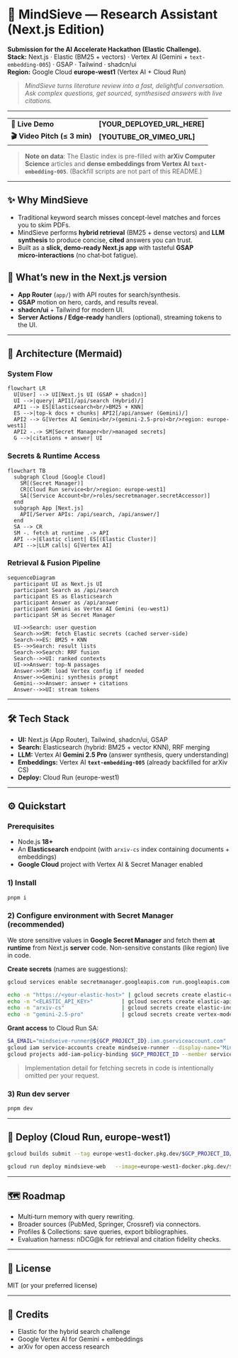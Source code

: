 # 🧠 MindSieve — Research Assistant (Next.js Edition)

**Submission for the AI Accelerate Hackathon (Elastic Challenge).**  
**Stack:** Next.js · Elastic (BM25 + vectors) · Vertex AI (Gemini + `text-embedding-005`) · GSAP · Tailwind · shadcn/ui  
**Region:** Google Cloud **europe-west1** (Vertex AI + Cloud Run)

> _MindSieve turns literature review into a fast, delightful conversation. Ask complex questions, get sourced, synthesised answers with live citations._

---

|  |  |
| :-- | :-- |
| **🚀 Live Demo** | **[YOUR_DEPLOYED_URL_HERE]** |
| **🎬 Video Pitch (≤ 3 min)** | **[YOUTUBE_OR_VIMEO_URL]** |

> **Note on data**: The Elastic index is pre-filled with **arXiv Computer Science** articles and **dense embeddings from Vertex AI `text-embedding-005`**. (Backfill scripts are not part of this README.)

---

## ✨ Why MindSieve
- Traditional keyword search misses concept-level matches and forces you to skim PDFs. 
- MindSieve performs **hybrid retrieval** (BM25 + dense vectors) and **LLM synthesis** to produce concise, **cited** answers you can trust.
- Built as a **slick, demo‑ready Next.js app** with tasteful **GSAP micro‑interactions** (no chat‑bot fatigue).

## 🔧 What’s new in the Next.js version
- **App Router** (`app/`) with API routes for search/synthesis.
- **GSAP** motion on hero, cards, and results reveal.
- **shadcn/ui** + Tailwind for modern UI.
- **Server Actions / Edge‑ready** handlers (optional), streaming tokens to the UI.

---

## 🧭 Architecture (Mermaid)

### System Flow
```mermaid
flowchart LR
  U[User] --> UI[Next.js UI (GSAP + shadcn)]
  UI -->|query| API1[/api/search (Hybrid)/]
  API1 --> ES[Elasticsearch<br/>BM25 + KNN]
  ES -->|top‑k docs + chunks| API2[/api/answer (Gemini)/]
  API2 --> G[Vertex AI Gemini<br/>(gemini-2.5-pro)<br/>region: europe-west1]
  API2 -.-> SM[Secret Manager<br/>managed secrets]
  G -->|citations + answer| UI
```

### Secrets & Runtime Access
```mermaid
flowchart TB
  subgraph Cloud [Google Cloud]
    SM[(Secret Manager)]
    CR[Cloud Run service<br/>region: europe-west1]
    SA[(Service Account<br/>roles/secretmanager.secretAccessor)]
  end
  subgraph App [Next.js]
    API[/Server APIs: /api/search, /api/answer/]
  end
  SA --> CR
  SM -. fetch at runtime .-> API
  API -->|Elastic client| ES[(Elastic Cluster)]
  API -->|LLM calls| G[Vertex AI]
```

### Retrieval & Fusion Pipeline
```mermaid
sequenceDiagram
  participant UI as Next.js UI
  participant Search as /api/search
  participant ES as Elasticsearch
  participant Answer as /api/answer
  participant Gemini as Vertex AI Gemini (eu-west1)
  participant SM as Secret Manager

  UI->>Search: user question
  Search->>SM: fetch Elastic secrets (cached server-side)
  Search->>ES: BM25 + KNN
  ES-->>Search: result lists
  Search->>Search: RRF fusion
  Search-->>UI: ranked contexts
  UI->>Answer: top-N passages
  Answer->>SM: load Vertex config if needed
  Answer->>Gemini: synthesis prompt
  Gemini-->>Answer: answer + citations
  Answer-->>UI: stream tokens
```

---

## 🛠️ Tech Stack
- **UI:** Next.js (App Router), Tailwind, shadcn/ui, GSAP
- **Search:** Elasticsearch (hybrid: BM25 + vector KNN), RRF merging
- **LLM:** Vertex AI **Gemini 2.5 Pro** (answer synthesis, query understanding)
- **Embeddings:** Vertex AI **`text-embedding-005`** (already backfilled for arXiv CS)
- **Deploy:** Cloud Run (europe-west1)

---

## ⚙️ Quickstart

### Prerequisites
- Node.js **18+**
- An **Elasticsearch** endpoint (with `arxiv-cs` index containing documents + embeddings)
- **Google Cloud** project with Vertex AI & Secret Manager enabled

### 1) Install
```bash
pnpm i
```

### 2) Configure environment with **Secret Manager** (recommended)
We store sensitive values in **Google Secret Manager** and fetch them **at runtime** from Next.js **server** code. Non-sensitive constants (like region) live in code.

**Create secrets** (names are suggestions):
```bash
gcloud services enable secretmanager.googleapis.com run.googleapis.com aiplatform.googleapis.com --project $GCP_PROJECT_ID

echo -n "https://<your-elastic-host>" | gcloud secrets create elastic-url --data-file=- --replication-policy="automatic" --project $GCP_PROJECT_ID
echo -n "<ELASTIC_API_KEY>"         | gcloud secrets create elastic-api-key --data-file=- --replication-policy="automatic" --project $GCP_PROJECT_ID
echo -n "arxiv-cs"                  | gcloud secrets create elastic-index --data-file=- --replication-policy="automatic" --project $GCP_PROJECT_ID
echo -n "gemini-2.5-pro"            | gcloud secrets create vertex-model  --data-file=- --project $GCP_PROJECT_ID
```

**Grant access** to Cloud Run SA:
```bash
SA_EMAIL="mindseive-runner@${GCP_PROJECT_ID}.iam.gserviceaccount.com"
gcloud iam service-accounts create mindseive-runner --display-name="MindSieve Runner" --project $GCP_PROJECT_ID || true
gcloud projects add-iam-policy-binding $GCP_PROJECT_ID --member serviceAccount:${SA_EMAIL} --role roles/secretmanager.secretAccessor
```

> Implementation detail for fetching secrets in code is intentionally omitted per your request.

### 3) Run dev server
```bash
pnpm dev
```

---

## 🚀 Deploy (Cloud Run, europe-west1)
```bash
gcloud builds submit --tag europe-west1-docker.pkg.dev/$GCP_PROJECT_ID/mindsieve/web:latest

gcloud run deploy mindsieve-web   --image=europe-west1-docker.pkg.dev/$GCP_PROJECT_ID/mindsieve/web:latest   --platform=managed   --region=europe-west1   --allow-unauthenticated   --service-account=mindseive-runner@${GCP_PROJECT_ID}.iam.gserviceaccount.com   --set-env-vars=NODE_ENV=production,GCP_PROJECT_ID=$GCP_PROJECT_ID,VERTEX_LOCATION=europe-west1,VERTEX_MODEL=gemini-2.5-pro,EMBEDDING_MODEL=text-embedding-005
```

---

## 🗺️ Roadmap
- Multi‑turn memory with query rewriting.
- Broader sources (PubMed, Springer, Crossref) via connectors.
- Profiles & Collections: save queries, export bibliographies.
- Evaluation harness: nDCG@k for retrieval and citation fidelity checks.

---

## 📄 License
MIT (or your preferred license)

---

## 🙌 Credits
- Elastic for the hybrid search challenge
- Google Vertex AI for Gemini + embeddings
- arXiv for open access research
